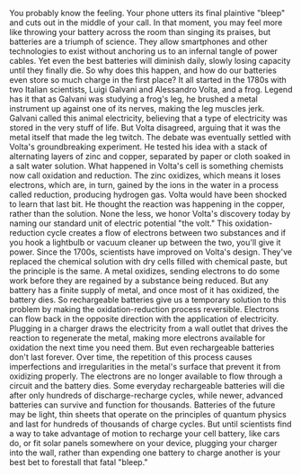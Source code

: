 
You probably know the feeling.
Your phone utters 
its final plaintive &quot;bleep&quot;
and cuts out in the middle of your call.
In that moment, you may feel more
like throwing your battery across the room
than singing its praises,
but batteries are a triumph of science.
They allow smartphones 
and other technologies to exist
without anchoring us 
to an infernal tangle of power cables.
Yet even the best batteries
will diminish daily,
slowly losing capacity 
until they finally die.
So why does this happen,
and how do our batteries even store
so much charge in the first place?
It all started in the 1780s
with two Italian scientists,
Luigi Galvani and Alessandro Volta,
and a frog.
Legend has it that as Galvani
was studying a frog&#39;s leg,
he brushed a metal instrument 
up against one of its nerves,
making the leg muscles jerk.
Galvani called this animal electricity,
believing that a type of electricity
was stored in the very stuff of life.
But Volta disagreed,
arguing that it was the metal itself
that made the leg twitch.
The debate was eventually settled
with Volta&#39;s groundbreaking experiment.
He tested his idea with a stack
of alternating layers of zinc and copper,
separated by paper or cloth
soaked in a salt water solution.
What happened in Volta&#39;s cell is something
chemists now call oxidation and reduction.
The zinc oxidizes,
which means it loses electrons,
which are, in turn, gained by the ions in
the water in a process called reduction,
producing hydrogen gas.
Volta would have been shocked 
to learn that last bit.
He thought the reaction 
was happening in the copper,
rather than the solution.
None the less, 
we honor Volta&#39;s discovery today
by naming our standard unit 
of electric potential &quot;the volt.&quot;
This oxidation-reduction cycle creates
a flow of electrons between two substances
and if you hook a lightbulb 
or vacuum cleaner up between the two,
you&#39;ll give it power.
Since the 1700s, scientists have improved
on Volta&#39;s design.
They&#39;ve replaced the chemical solution
with dry cells filled with chemical paste,
but the principle is the same.
A metal oxidizes, 
sending electrons to do some work
before they are regained 
by a substance being reduced.
But any battery has a finite 
supply of metal,
and once most of it has oxidized, 
the battery dies.
So rechargeable batteries give us 
a temporary solution to this problem
by making the oxidation-reduction 
process reversible.
Electrons can flow back 
in the opposite direction
with the application of electricity.
Plugging in a charger draws 
the electricity from a wall outlet
that drives the reaction 
to regenerate the metal,
making more electrons available 
for oxidation the next time you need them.
But even rechargeable batteries 
don&#39;t last forever.
Over time, the repetition of this process
causes imperfections
and irregularities in the metal&#39;s surface
that prevent it from oxidizing properly.
The electrons are no longer available
to flow through a circuit
and the battery dies.
Some everyday rechargeable batteries
will die after only hundreds 
of discharge-recharge cycles,
while newer, advanced batteries
can survive and function for thousands.
Batteries of the future 
may be light, thin sheets
that operate on the principles 
of quantum physics
and last for hundreds 
of thousands of charge cycles.
But until scientists find a way 
to take advantage of motion
to recharge your cell battery,
like cars do,
or fit solar panels 
somewhere on your device,
plugging your charger into the wall,
rather than expending 
one battery to charge another
is your best bet to forestall 
that fatal &quot;bleep.&quot;
